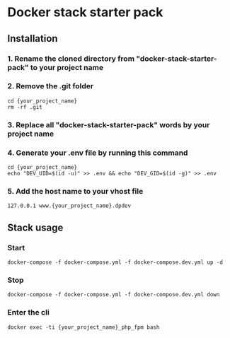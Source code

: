 # Docker stack starter pack

## Installation

### 1. Rename the cloned directory from "docker-stack-starter-pack" to your project name

### 2. Remove the .git folder
```shell
cd {your_project_name}
rm -rf .git
```

### 3. Replace all "docker-stack-starter-pack" words by your project name

### 4. Generate your .env file by running this command
```shell
cd {your_project_name}
echo "DEV_UID=$(id -u)" >> .env && echo "DEV_GID=$(id -g)" >> .env
```

### 5. Add the host name to your vhost file
```shell
127.0.0.1 www.{your_project_name}.dpdev
```

## Stack usage
### Start
```shell
docker-compose -f docker-compose.yml -f docker-compose.dev.yml up -d
```
### Stop
```shell
docker-compose -f docker-compose.yml -f docker-compose.dev.yml down
```
### Enter the cli
```shell
docker exec -ti {your_project_name}_php_fpm bash
```
